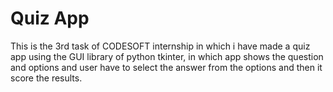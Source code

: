 # Quiz App
This is the 3rd task of CODESOFT internship in which i have made a quiz app using the GUI library of python tkinter, in which app shows the question and options and user have to select the answer from the options and then it score the results.
